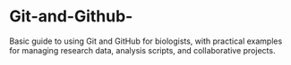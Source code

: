# Git-and-Github-
Basic guide to using Git and GitHub for biologists, with practical examples for managing research data, analysis scripts, and collaborative projects.
